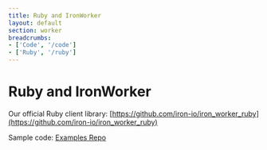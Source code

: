 ```yaml
---
title: Ruby and IronWorker
layout: default
section: worker
breadcrumbs:
- ['Code', '/code']
- ['Ruby', '/ruby']
---
```


# Ruby and IronWorker

Our official Ruby client library: [https://github.com/iron-io/iron_worker_ruby](https://github.com/iron-io/iron_worker_ruby)

Sample code: [Examples Repo](https://github.com/iron-io/iron_worker_examples)